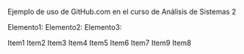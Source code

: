 Ejemplo de uso de GitHub.com en el curso de Análisis de Sistemas 2


Elemento1:
Elemento2:
Elemento3:


Item1
Item2
Item3
Item4
Item5
Item6
Item7
Item9
Item8


